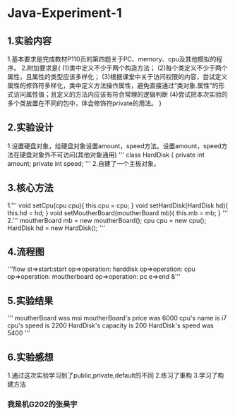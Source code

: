 # Java-Experiment-1
## 1.实验内容
1.基本要求是完成教材P110页的第四题关于PC、memory、cpu及其他模拟的程序。
2.附加要求是{
(1)类中定义不少于两个构造方法；
(2)每个类定义不少于两个属性，且属性的类型应该多样化；
(3)根据课堂中关于访问权限的内容，尝试定义属性的修饰符多样化，类中定义方法操作属性，避免直接通过“类对象.属性”的形式访问属性值；且定义的方法内应该有符合常理的逻辑判断
(4)尝试把本次实验的多个类放置在不同的包中，体会修饰符private的用法。
}
## 2.实验设计
1.设置硬盘对象，给硬盘对象设置amount，speed方法。设置amount，speed方法在硬盘对象外不可访问(其他对象通用)
'''
class HardDisk {
    private int amount;
    private int speed;
'''
2.自建了一个主板对象。
## 3.核心方法
1.'''
    void setCpu(cpu cpu){
        this.cpu = cpu;
    }
    void setHardDisk(HardDisk hd){
        this.hd = hd;
    }
    void setMoutherBoard(moutherBoard mb){
        this.mb = mb;
    }
'''
2.'''
        moutherBoard mb = new moutherBoard();
        cpu cpu = new cpu();
        HardDisk hd = new HardDisk();
'''
## 4.流程图
'''flow
st=>start:start
op=>operation: harddisk
op=>operation: cpu
op=>operation: moutherboard
op=>operation: pc
e=>end
&'''
## 5.实验结果
'''
moutherBoard was msi
moutherBoard's price was 6000
cpu's name is i7
cpu's speed is 2200
HardDisk's capacity is 200
HardDisk's speed was 5400
'''
## 6.实验感想
1.通过这次实验学习到了public,private,default的不同
2.练习了重构
3.学习了构建方法

### 我是机G202的张昊宇
